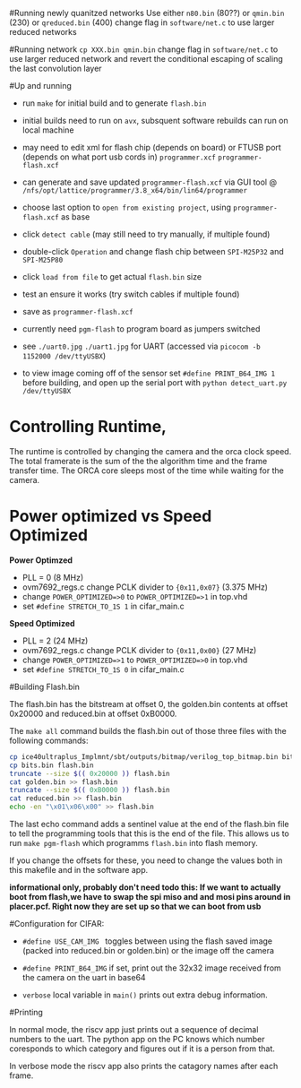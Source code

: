 #Running newly quanitzed networks
Use either `n80.bin` (80??) or  `qmin.bin` (230) or `qreduced.bin` (400)
change flag in `software/net.c` to use larger reduced networks

#Running network
`cp XXX.bin qmin.bin`
change flag in `software/net.c` to use larger reduced network
and revert the conditional escaping of scaling the last convolution layer

#Up and running

- run `make` for initial build and to generate `flash.bin`
- initial builds need to run on `avx`, subsquent software rebuilds can run on local machine

- may need to edit xml for flash chip (depends on board) or FTUSB port (depends on what port usb cords in)
`programmer.xcf` `programmer-flash.xcf`

- can generate and save updated `programmer-flash.xcf` via GUI tool @ `/nfs/opt/lattice/programmer/3.8_x64/bin/lin64/programmer`
- choose last option to `open from existing project`, using `programmer-flash.xcf` as base
- click `detect cable` (may still need to try manually, if multiple found)
- double-click `Operation` and change flash chip between `SPI-M25P32` and `SPI-M25P80`
- click `load from file` to get actual `flash.bin` size
- test an ensure it works (try switch cables if multiple found)
- save as `programmer-flash.xcf`
- currently need `pgm-flash` to program board as jumpers switched

- see `./uart0.jpg` `./uart1.jpg` for UART (accessed via `picocom -b 1152000 /dev/ttyUSBX`)

- to view image coming off of the sensor set `#define PRINT_B64_IMG 1` before building, and open up the
serial port with `python detect_uart.py /dev/ttyUSBX`

# Controlling Runtime,

The runtime is controlled by changing the camera and the orca clock speed. The total framerate
is the sum of the the algorithm time and the frame transfer time. The ORCA core sleeps most of
the time while waiting for the camera.

# Power optimized vs Speed Optimized
**Power Optimzed**
* PLL = 0 (8 MHz)
* ovm7692_regs.c change PCLK divider to `{0x11,0x07}` (3.375 MHz)
* change `POWER_OPTIMIZED=>0` to `POWER_OPTIMIZED=>1` in top.vhd
* set `#define STRETCH_TO_1S 1` in cifar_main.c

**Speed Optimized**
* PLL = 2 (24 MHz)
* ovm7692_regs.c change PCLK divider to `{0x11,0x00}` (27 MHz)
* change `POWER_OPTIMIZED=>1` to `POWER_OPTIMIZED=>0` in top.vhd
* set `#define STRETCH_TO_1S 0` in cifar_main.c

#Building Flash.bin

The flash.bin has the bitstream at offset 0, the golden.bin contents at offset 0x20000 and reduced.bin at offset 0xB0000.

The `make all` command builds the flash.bin out of those three files with the following commands:

```sh
cp ice40ultraplus_Implmnt/sbt/outputs/bitmap/verilog_top_bitmap.bin bits.bin
cp bits.bin flash.bin
truncate --size $(( 0x20000 )) flash.bin
cat golden.bin >> flash.bin
truncate --size $(( 0xB0000 )) flash.bin
cat reduced.bin >> flash.bin
echo -en "\x01\x06\x00" >> flash.bin
```

The last echo command adds a sentinel value at the end of the flash.bin file to tell the programming tools
that this is the end of the file. This allows us to run `make pgm-flash` which programms `flash.bin` into
flash memory.

If you change the offsets for these, you need to change the values both in this makefile and in the software app.

**informational only, probably don't need todo this: If we want to actually boot from flash,we have to swap the spi miso and and mosi pins around in placer.pcf. Right now they are set up so that we can boot from usb**

#Configuration for CIFAR:

* `#define USE_CAM_IMG ` toggles between using the flash saved image (packed into reduced.bin or golden.bin) or the image off the camera

* `#define PRINT_B64_IMG` if set, print out the 32x32 image received from the camera on the uart in base64

* `verbose` local variable in `main()` prints out extra debug information.

#Printing

In normal mode, the riscv app just prints out a sequence of decimal numbers to the uart. The python app on the PC knows which number coresponds to which category and figures out if it is a person from that.

In verbose mode the riscv app also prints the catagory names after each frame.
